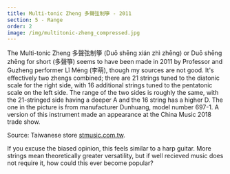 ```yaml
---
title: Multi-tonic Zheng 多聲弦制箏 - 2011
section: 5 - Range
order: 2
image: /img/multitonic-zheng_compressed.jpg
---
```

The Multi-tonic Zheng 多聲弦制箏 (Duō shēng xián zhì zhēng) or Duō shēng zhēng for short (多聲箏) seems to have been made in 2011 by Professor and Guzheng performer Lǐ Méng (李萌), though my sources are not good. It's effectively two zhengs combined; there are 21 strings tuned to the diatonic scale for the right side, with 16 additional strings tuned to the pentatonic scale on the left side. The range of the two sides is roughly the same, with the 21-stringed side having a deeper A and the 16 string has a higher D. The one in the picture is from manufacturer Dunhuang, model number 697-1. A version of this instrument made an appearance at the China Music 2018 trade show.

Source: Taiwanese store [stmusic.com.tw](http://www.stmusic.com.tw/proditem/26490-%E5%8F%A4%E7%AE%8F-%E5%A4%9A%E5%BC%A6%E5%88%B6%E7%B4%85%E6%9C%A8%E5%8F).

If you excuse the biased opinion, this feels similar to a harp guitar. More strings mean theoretically greater versatility, but if well recieved music does not require it, how could this ever become popular?
